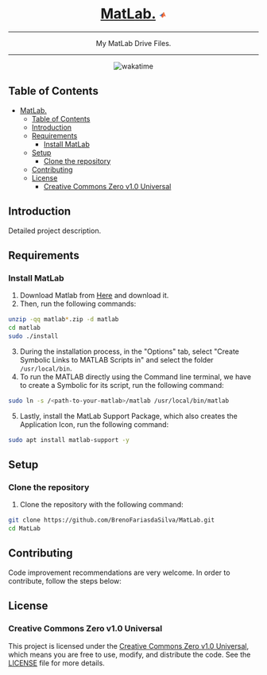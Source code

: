<div align="center">
  
# [MatLab.](https://github.com/BrenoFariasdaSilva/MatLab) <img src="https://github.com/BrenoFariasdaSilva/MatLab/blob/main/.assets/matlab.svg"  width="3%" height="3%">

</div>

<div align="center">
  
---

My MatLab Drive Files.
  
---

</div>

<div align="center">

![wakatime](https://wakatime.com/badge/github/BrenoFariasdaSilva/MatLab.svg)

</div>


## Table of Contents
- [MatLab. ](#matlab-)
	- [Table of Contents](#table-of-contents)
	- [Introduction](#introduction)
	- [Requirements](#requirements)
		- [Install MatLab](#install-matlab)
	- [Setup](#setup)
		- [Clone the repository](#clone-the-repository)
	- [Contributing](#contributing)
	- [License](#license)
		- [Creative Commons Zero v1.0 Universal](#creative-commons-zero-v10-universal)


## Introduction

Detailed project description.

## Requirements
### Install MatLab
1. Download Matlab from [Here](https://matlab.mathworks.com/) and download it.
2. Then, run the following commands:

```bash
unzip -qq matlab*.zip -d matlab
cd matlab
sudo ./install
```

3. During the installation process, in the "Options" tab, select "Create Symbolic Links to MATLAB Scripts in" and select the folder `/usr/local/bin`.
4. To run the MATLAB directly using the Command line terminal, we have to create a Symbolic for its script, run the following command:

```bash
sudo ln -s /<path-to-your-matlab>/matlab /usr/local/bin/matlab
```

5. Lastly, install the MatLab Support Package, which also creates the Application Icon, run the following command:

```bash
sudo apt install matlab-support -y
```


## Setup

### Clone the repository
1. Clone the repository with the following command:

```bash
git clone https://github.com/BrenoFariasdaSilva/MatLab.git
cd MatLab
```

## Contributing
Code improvement recommendations are very welcome. In order to contribute, follow the steps below:

## License

### Creative Commons Zero v1.0 Universal
This project is licensed under the [Creative Commons Zero v1.0 Universal](LICENSE), which means you are free to use, modify, and distribute the code. See the [LICENSE](LICENSE) file for more details.
